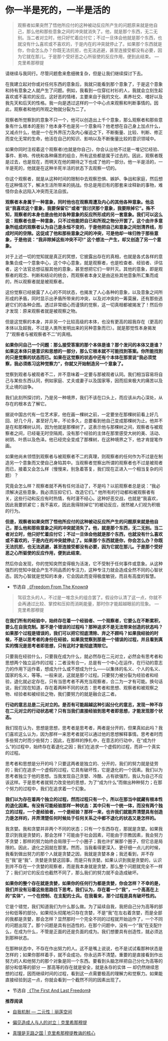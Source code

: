 # 你一半是死的，一半是活的


> 观察者如果突然了悟他所应付的这种被动反应所产生的问题原来就是他自己，那么他和那些意象之间的冲突就消失了。他，就是那个东西，无二无别。当二者对立时，他只好忙着应付它；不过一旦体会他就是那个东西，也就没有什么喜欢或不喜欢的，于是内在的冲突就停止了。如果那个东西就是你，你会怎么办？你既无法抗拒，也无法逃避，甚至连接受都没有必要，因为它就在那儿。于是那个受好恶之心所驱使的反应作用，便到此结束。    — 克里希那穆提

请继续与我同行。尽管问题愈来愈细微复杂，但是让我们继续探讨下去。

在我建立起对你或对任何东西的意象后，我就只能看到那个意象了，于是这个意象和持有意象之人就产生了问题。例如，我看到一位穿红衬衫的人，我就会立刻生起喜欢或不喜欢的反应。这好恶的情绪，主要来自于我的文化、素养社交、嗜好以及我先天和后天的性格。我一向是透过这样的一个中心点来观察和判断事情的。因此，观察者和他的所观之物就分裂为二了。

观察者所觉察到的意象不只一个，他可以创造出上千个意象，那么观察者和那些意象有什么根本的差别？他本身不也是另一个意象吗？他老想在自己身上加点什么，又减点什么，他是一个在外界压力及内心催迫之下，不断衡量、比较、判断、修正而变化无常的生命，他活在自己的知识、影响以及不断衡量比较的意识领域中。

如果你同时注视着这个观察者(也就是你自己)，你会认出他不过是一堆记忆经验、事件、影响、传统和各种痛苦的组合，所有这些都是属于过去的。因此，观察者既是过去，也是现在，而明天在他的期待之下也成了他的一部分。他一半是活的，一半是死的，他就是在这种半死半活的状态下去观察一切的。

你这个观察者，就是从这种时间的限制中去观察恐惧、嫉妒、争战和家庭，然后想在这种情况下，解决生活所带来的挑战。你总是用旧有的那套来诠释新的事物，难怪你会永远陷入冲突而无法自拔。

**观察者本身属于一种意象，同时他也在观察周遭及内心的其他各种意象。他总说“我喜欢这个意象，我要保留它”或者“我讨厌那个意象，我要除掉它”。殊不知，观察者的本身也是由他对各种意象的反应所形成的另一套意象。我们可以这么说：观察者也是一种意象，只不过他能把自已和所观之物分开罢了。这个由许多意象所组成的观察者认为自己是永恒不变的，于是他把自己和意象之间划清界线，形成时间的空隙。这促成了他和那些意象之间的冲突，可是他却一味归咎于那些意象，于是他说：“我非除掉这些冲突不可!” 这个想法一产生，却又创造了另一个意象。**

对于上述一切的觉知就是真正的冥想，它披露出存在的真相，也就是各式各样的意象集合成一个意象中心，这个中心意象，就是观察者，也是检查者、经验者、评估者，这个法官总想征服其他的意象，甚至想把它们一举歼灭。其他的意象，即是观察者的观念、判断和结论的统合，而观察者本身又是由这些其他意象所汇集而成的，所以观察者就是被观察者。

这份觉察已经披露了人心的不同状态，也揭发了人心各种的意象，以及意象之间所形成的矛盾，同时显示出矛盾所带来的冲突，以及对冲突的一筹莫展，还有那些逃避它们的各种企图。透过非常细心而谨慎的觉察，这一切真相都被揭发了！然后你才发现：原来观察者就是被观察之物。

但是这觉察的本身，并非另一个比较高级的本体，也没有更高的超我存在（更高的本体以及超我，不过是人类所发明出来的另种意象而已）。就是那觉性本身揭发了“观察者与被观察者不二”的真相。

**如果你问自己一个问题：那么接受答案的那个本体是谁？那个发问的本体又是谁？如果这本体只是意识和思想的一部分，那么它根本就不可能找到答案。你所能找到的只是觉察的状态而已。如果在这觉察的状态中还有个本体在那里说“我必须觉察，我必须练习这种觉察力”，你就又开始制造另一个意象了。**

觉察到观者与被观者不二，并不意味着一定要与那被观者认同。我们相当容易将自己与某些东西认同，例如家庭、丈夫或妻子以及国家等，因而招来极大的痛苦以及无止境的战争。

我们此刻所探讨的，乃是另一种境界，我们不该在口头上，而应该从内心深处，从存在的根本去了解它。

据说中国古代有一位艺术家，他在画一棵树之前，一定要坐在那棵树前看上好几回、好几个月，甚至好几年，不论多久，总要看到他自己变成那棵树为止。他并不是在和那棵树认同，因为他就是那棵树了。这表示他与那棵树之间，观察者与被观察者之间，已经毫无时空隔阂，没有那个经验的主体在那里感受大树的美、活动、树阴、叶质以及色泽。他已经完全变成了那棵树，在这种境界之下，他才肯提笔作画。

如果他尚未领悟到观察者与被观察者不二的真理，则观察者的任何作为不过是在制造另一个意象而又使自己身陷其中。当观察者觉察出所谓的观察者也不过是被观者而已，接着又会怎么样（慢慢来，别急着答复，我们现在正进入一个相当复杂的问题）？

究竟会怎么样？观察者就不再有任何活动了，不是吗？以前观察者总是说：“我必须解决这些意象，我必须压抑它们、改造它们。” 他所有的行动都和被观察者有关，这些行动和反应有时热情，有时漫不经心。这种好恶交战，也就是“我喜欢，因此我要抓紧它；我不喜欢，因此我得除掉它”的被动反应，居然被人们视为积极的行为。

**但是，观察者如果突然了悟他所应付的这种被动反应所产生的问题原来就是他自己，那么他和那些意象之间的冲突就消失了。他，就是那个东西，无二无别。当二者对立时，他只好忙着应付它；不过一旦体会他就是那个东西，也就没有什么喜欢或不喜欢的，于是内在的冲突就停止了。如果那个东西就是你，你会怎么办？你既无法抗拒，也无法逃避，甚至连接受都没有必要，因为它就在那儿。于是那个受好恶之心所驱使的反应作用，便到此结束**。

然后你会发现，你的觉知突然变得极为活泼，它不受制于任何事件或意象。从这种强烈的觉知中就会产生不同品质的专注力，这种专注力就会造成全然不同的心智状态。因为心智就是觉知的本身，它会因此而变得极度敏锐，而且有高度的智慧。

- 节选自 [《Freedom From The Known》](https://mindiver.se/freedom-from-the-known/)

<!-- ---

![https://theimmeasurable.org/can-the-mind-be-quiet](/img/religion.jpg "Religion and meditation, Public Talk 7 Saanen, Switzerland, 1972")

--- -->

> 驾驭念头的人，不过是一堆念头的组合罢了。假设你认清了这一点，你就不会再通过比较、掌控和压抑而消耗能量，那时你才能超越眼前的现象。  — 克里希那穆提

**在我们所有的经验中，始终存在着一个经验者、一个观察者，它要么在不断累积，要么在自我克制。那不是个错误的过程吗？那种追求不是无法带来创造的状态吗？如果那个过程是错误的，我们可以把它彻底清除、弃之不顾吗？如果我经验的时候，不是以思考者的身份在经验，如果我觉察到那是一个错误的过程，并且看到真实的情况是思考者即思想，只有这时才能彻底清除它。**

只要我在经验什么，只要我在成为什么，就必然存在二元对立，必然会有思考者和思想两个独立运作的过程；二者没有合一，总是有一个中心在运作，在行动的意志力的作用下运作着，想成为什么或不想成为什么——以集体的名义、个人的名义、国家的名义，等等。一般来说，这就是那个过程。只要努力被分裂为经验者和经验，退化就必定存在。只有当思考者不再充当观察者，合二为一才有可能。换句话说，我们现在知道，存在着两种不同的状态：思考者和思想、观察者和被观察之物、经验者和被经验之物，我们要努力的就是融合这二者。

**行动的意志总是二元对立的。是否有可能超越这种引起分化的意志，发现一种不存在二元对立的行动状态呢？只有当我们直接经验到思考者即思想，才能发现那个状态。** 

我们现在认为，思想是思想，思考者是思考者，两者是分开的，但果真如此吗？我们喜欢这么认为，因为那样一来思考者就可以通过他的思想解释事情。思考者时而多些努力时而少些努力；因此，在那样的挣扎中，在意志的行动中，在“成为什么”的过程中，始终存在着退化之因；我们在追求一个虚假的过程，而非一个真实的过程。

思考者和思想是分开的吗？只要这两者是独立的、分开的，我们的努力就是徒劳的；我们在追求一个虚假的过程，它具有破坏性，它是退化的一个因素。我们以为思考者独立于他的思想。当我发现自己贪婪、冷酷、占有欲强烈，我认为自己不应该这样。于是思考者就努力改变他的思想，为了“成为什么”而做出种种努力；在那个努力的过程中，我们在追求着一个幻象。

**我们以为存在着两个独立的过程，然而过程只有一个，所以在那当中就藏有根本性的退化因素。有没有可能经验那样一种状态：其中只有一个统一体，而没有两个独立的过程，一个是经验者，一个是经验？那样一来，也许我们就能弄清楚具有创造力是怎样的，并弄清楚任何时候处于任何关系之中都不退化的状态又是怎样的。**

我贪婪。我和贪婪并非两个不同的状态；只有一个东西存在，那就是贪婪。如果我意识到我是贪婪的，那会怎样？可能由于社会因素，可能由于宗教因素，我会努力不贪婪；那样的努力始终会局限于一个小圈子；我也许扩展那个圈子，但它总是局限的。因此，退化之因就在那里。然而，当我看得更深入、更仔细一点儿的时候，我看到做出努力的那个人就是贪婪之因，我就是贪婪本身；我还看到，并不存在“我”是“我”、贪婪是贪婪这回事，而是只有贪婪。如果认识到我是贪婪的，认识到并不存在一个贪婪的观察者，而是我本身就是贪婪，那么整个问题就完全不一样了；我们对它的反应也截然不同了，那么我们的努力就不会造成破坏。

**如果你的整个存在就是贪婪，如果你的任何行为都是贪婪，你会怎样？不幸的是，我们并没有沿着这些思路往下思考。我们认为，存在着一个“我”，一个高高在上的“实体”，一个在控制、在支配的士兵。在我看来，那个过程是具有破坏性的。**

它是个错觉，我们知道我们为什么那么做。为了延续自我，我把自己分为高等的部分和低等的部分。如果彻头彻尾地只存在贪婪，不是“我”在左右着贪婪，而是全部的我都是贪婪，那会怎样？显然那时一个完全不同的过程就开始运作了，一个不同的问题出现了。那个问题是具有创造性的，在那个问题中，没有一个“我”在支配什么，在成为什么，不管是正面的还是负面的成为。我们想要具有创造性，就必须达到那种状态。

在那种状态中，不存在作出努力的人。这不是嘴上说说，也不是试试看那种状态是怎样的；如果你那样着手，就不会成功，你永远弄不清楚。重要的是直接看到作出努力的人和他努力的那个对象是同一个东西。要看到头脑怎样把自己分化为高等的部分和低等的部分 — 那高等的存在就是安全，就是永存的实体 — 却仍然继续思想的过程，因而继续时间的过程，看到这一点需要极高的理解力和觉察力。如果能直接经验到这一点，你就会看到一个截然不同的因素出现了。

- 节选自 [《The First And Last Freedom》](https://selfdefinition.org/krishnamurti/Jiddu_Krishnamurt_The_First_And_Last_Freedom.pdf)

<!-- ---

![https://theimmeasurable.org/choiceless-awareness-krishnamurti](/img/awareness.jpg "Choiceless Awareness, Public Talk 7 Saanen, Switzerland, 1977")

--- -->

**推荐阅读**

- [自我机制 — 二元性｜丽莲空间](https://mp.weixin.qq.com/s/qG9zyIJe36uxN3f7ZlSVHQ)

- [偏见造成人与人的对立｜克里希那穆提](https://mp.weixin.qq.com/s/5ZMVIXAxPanROo80pTnA5g)

- [真理是无路之国 | 克里希那穆提教诲的核心](https://mp.weixin.qq.com/s/IYWduUknN9xs-jfahyzlDw)

